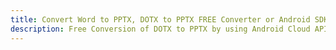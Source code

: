 ---title: Convert Word to PPTX, DOTX to PPTX FREE Converter or Android SDKdescription: Free Conversion of DOTX to PPTX by using Android Cloud APIs & SDKs. Also Create, Edit & Render Microsoft Word & OpenOffice documents in the Cloud.---